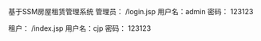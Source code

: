 ﻿
基于SSM房屋租赁管理系统
 管理员：
    /login.jsp
    用户名：admin
    密码：  123123
    
租户：
    /index.jsp
    用户名：cjp
    密码：  123123
